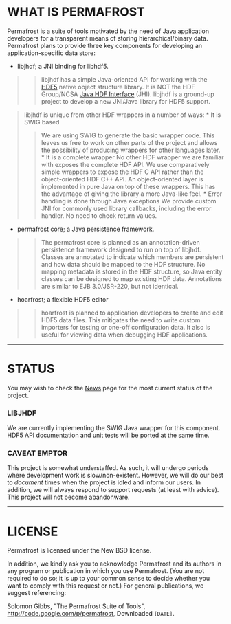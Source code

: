 # WHAT IS PERMAFROST #
Permafrost is a suite of tools motivated by the need of Java application developers for a transparent means of storing hierarchical/binary data. Permafrost plans to provide three key components for developing an application-specific data store:

  * libjhdf; a JNI binding for libhdf5.
> > libjhdf has a simple Java-oriented API for working with the [HDF5](http://www.hdfgroup.org) native object structure library. It is NOT the HDF Group/NCSA [Java HDF Interface](http://www.hdfgroup.org/hdf-java-html/index.html) (JHI). libjhdf is a ground-up project to develop a new JNI/Java library for HDF5 support.


> libjhdf is unique from other HDF wrappers in a number of ways:
    * It is SWIG based
> > We are using SWIG to generate the basic wrapper code. This leaves us free to work on other parts of the project and allows the possibility of producing wrappers for other languages later.
    * It is a complete wrapper
> > No other HDF wrapper we are familiar with exposes the complete HDF API. We use comparatively simple wrappers to expose the HDF C API rather than the object-oriented HDF C++ API. An object-oriented layer is implemented in pure Java on top of these wrappers. This has the advantage of giving the library a more Java-like feel.
    * Error handling is done through Java exceptions
> > We provide custom JNI for commonly used library callbacks, including the error handler.   No need to check return values.

  * permafrost core; a Java persistence framework.
> > The permafrost core is planned as an annotation-driven persistence framework designed to run on top of libjhdf. Classes are annotated to indicate which members are persistent and how data should be mapped to the HDF structure. No mapping metadata is stored in the HDF structure, so Java entity classes can be designed to map existing HDF data. Annotations are similar to EJB 3.0/JSR-220, but not identical.

  * hoarfrost; a flexible HDF5 editor
> > hoarfrost is planned to application developers to create and edit HDF5 data files. This mitigates the need to write custom importers for testing or one-off configuration data. It also is useful for viewing data when debugging HDF applications.

---


# STATUS #
You may wish to check the [News](News.md) page for the most current status of the project.

### LIBJHDF ###
We are currently implementing the SWIG Java wrapper for this component. HDF5 API documentation and unit tests will be ported at the same time.

### CAVEAT EMPTOR ###
This project is somewhat understaffed. As such, it will undergo periods where development work is slow/non-existent. However, we will do our best to _document_ times when the project is idled and inform our users. In addition, we will always respond to support requests (at least with advice). This project will not become abandonware.

---


# LICENSE #
Permafrost is licensed under the New BSD license.

In addition, we kindly ask you to acknowledge Permafrost and its authors in any program or publication in which you use Permafrost. (You are not required to do so; it is up to your common sense to decide whether you want to comply with this request or not.) For general publications, we suggest referencing:

Solomon Gibbs, "The Permafrost Suite of Tools", http://code.google.com/p/permafrost, Downloaded `[DATE]`.